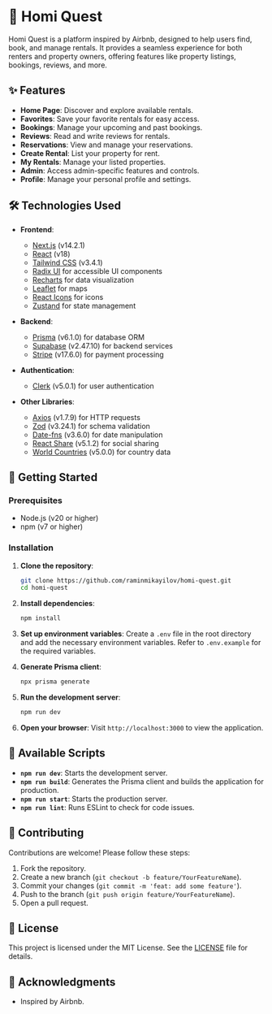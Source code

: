 # 🏡 Homi Quest

Homi Quest is a platform inspired by Airbnb, designed to help users find, book, and manage rentals. It provides a seamless experience for both renters and property owners, offering features like property listings, bookings, reviews, and more.

## ✨ Features

- **Home Page**: Discover and explore available rentals.
- **Favorites**: Save your favorite rentals for easy access.
- **Bookings**: Manage your upcoming and past bookings.
- **Reviews**: Read and write reviews for rentals.
- **Reservations**: View and manage your reservations.
- **Create Rental**: List your property for rent.
- **My Rentals**: Manage your listed properties.
- **Admin**: Access admin-specific features and controls.
- **Profile**: Manage your personal profile and settings.

## 🛠️ Technologies Used

- **Frontend**:

  - [Next.js](https://nextjs.org/) (v14.2.1)
  - [React](https://reactjs.org/) (v18)
  - [Tailwind CSS](https://tailwindcss.com/) (v3.4.1)
  - [Radix UI](https://www.radix-ui.com/) for accessible UI components
  - [Recharts](https://recharts.org/) for data visualization
  - [Leaflet](https://leafletjs.com/) for maps
  - [React Icons](https://react-icons.github.io/react-icons/) for icons
  - [Zustand](https://zustand-demo.pmnd.rs/) for state management

- **Backend**:

  - [Prisma](https://www.prisma.io/) (v6.1.0) for database ORM
  - [Supabase](https://supabase.io/) (v2.47.10) for backend services
  - [Stripe](https://stripe.com/) (v17.6.0) for payment processing

- **Authentication**:

  - [Clerk](https://clerk.dev/) (v5.0.1) for user authentication

- **Other Libraries**:
  - [Axios](https://axios-http.com/) (v1.7.9) for HTTP requests
  - [Zod](https://zod.dev/) (v3.24.1) for schema validation
  - [Date-fns](https://date-fns.org/) (v3.6.0) for date manipulation
  - [React Share](https://github.com/nygardk/react-share) (v5.1.2) for social sharing
  - [World Countries](https://github.com/mledoze/countries) (v5.0.0) for country data

## 🚀 Getting Started

### Prerequisites

- Node.js (v20 or higher)
- npm (v7 or higher)

### Installation

1. **Clone the repository**:

   ```bash
   git clone https://github.com/raminmikayilov/homi-quest.git
   cd homi-quest
   ```

2. **Install dependencies**:

   ```bash
   npm install
   ```

3. **Set up environment variables**:
   Create a `.env` file in the root directory and add the necessary environment variables. Refer to `.env.example` for the required variables.

4. **Generate Prisma client**:

   ```bash
   npx prisma generate
   ```

5. **Run the development server**:

   ```bash
   npm run dev
   ```

6. **Open your browser**:
   Visit `http://localhost:3000` to view the application.

## 📜 Available Scripts

- **`npm run dev`**: Starts the development server.
- **`npm run build`**: Generates the Prisma client and builds the application for production.
- **`npm run start`**: Starts the production server.
- **`npm run lint`**: Runs ESLint to check for code issues.

## 🤝 Contributing

Contributions are welcome! Please follow these steps:

1. Fork the repository.
2. Create a new branch (`git checkout -b feature/YourFeatureName`).
3. Commit your changes (`git commit -m 'feat: add some feature'`).
4. Push to the branch (`git push origin feature/YourFeatureName`).
5. Open a pull request.

## 📄 License

This project is licensed under the MIT License. See the [LICENSE](LICENSE) file for details.

## 🙌 Acknowledgments

- Inspired by Airbnb.

